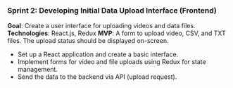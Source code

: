 ### Sprint 2: Developing Initial Data Upload Interface (Frontend)
**Goal**: Create a user interface for uploading videos and data files.
**Technologies**: React.js, Redux
**MVP**: A form to upload video, CSV, and TXT files. The upload status should be displayed on-screen.
- Set up a React application and create a basic interface.
- Implement forms for video and file uploads using Redux for state management.
- Send the data to the backend via API (upload request).